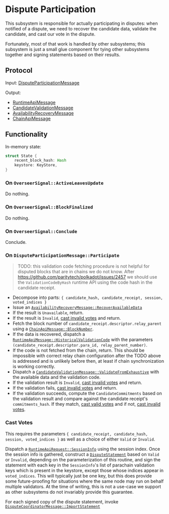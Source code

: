 # Dispute Participation

This subsystem is responsible for actually participating in disputes: when notified of a dispute, we need to recover the candidate data, validate the candidate, and cast our vote in the dispute.

Fortunately, most of that work is handled by other subsystems; this subsystem is just a small glue component for tying other subsystems together and signing statements based on their results.

## Protocol

Input: [DisputeParticipationMessage][DisputeParticipationMessage]

Output:
  - [RuntimeApiMessage][RuntimeApiMessage]
  - [CandidateValidationMessage][CandidateValidationMessage]
  - [AvailabilityRecoveryMessage][AvailabilityRecoveryMessage]
  - [ChainApiMessage][ChainApiMessage]

## Functionality

In-memory state:

```rust
struct State {
    recent_block_hash: Hash
    keystore: KeyStore,
}
```

### On `OverseerSignal::ActiveLeavesUpdate`

Do nothing.

### On `OverseerSignal::BlockFinalized`

Do nothing.

### On `OverseerSignal::Conclude`

Conclude.

### On `DisputeParticipationMessage::Participate`

> TODO: this validation code fetching procedure is not helpful for disputed blocks that are in chains we do not know. After https://github.com/paritytech/polkadot/issues/2457 we should use the `ValidationCodeByHash` runtime API using the code hash in the candidate receipt.

* Decompose into parts: `{ candidate_hash, candidate_receipt, session, voted_indices }`
* Issue an [`AvailabilityRecoveryMessage::RecoverAvailableData`][AvailabilityRecoveryMessage]
* If the result is `Unavailable`, return.
* If the result is `Invalid`, [cast invalid votes](#cast-votes) and return.
* Fetch the block number of `candidate_receipt.descriptor.relay_parent` using a [`ChainApiMessage::BlockNumber`][ChainApiMessage].
* If the data is recovered, dispatch a [`RuntimeApiMessage::HistoricalValidationCode`][RuntimeApiMessage] with the parameters `(candidate_receipt.descriptor.para_id, relay_parent_number)`.
* If the code is not fetched from the chain, return. This should be impossible with correct relay chain configuration after the TODO above is addressed and is unlikely before then, at least if chain synchronization is working correctly.
* Dispatch a [`CandidateValidationMessage::ValidateFromExhaustive`][CandidateValidationMessage] with the available data and the validation code.
* If the validation result is `Invalid`, [cast invalid votes](#cast-votes) and return.
* If the validation fails, [cast invalid votes](#cast-votes) and return.
* If the validation succeeds, compute the `CandidateCommitments` based on the validation result and compare against the candidate receipt's `commitments_hash`. If they match, [cast valid votes](#cast-votes) and if not, [cast invalid votes](#cast-votes).

### Cast Votes

This requires the parameters `{ candidate_receipt, candidate_hash, session, voted_indices }` as well as a choice of either `Valid` or `Invalid`.

Dispatch a [`RuntimeApiRequest::SessionInfo`][RuntimeApiMessage] using the session index. Once the session info is gathered, construct a [`DisputeStatement`][DisputeStatement] based on `Valid` or `Invalid`, depending on the parameterization of this routine, and sign the statement with each key in the `SessionInfo`'s list of parachain validation keys which is present in the keystore, except those whose indices appear in `voted_indices`. This will typically just be one key, but this does provide some future-proofing for situations where the same node may run on behalf multiple validators. At the time of writing, this is not a use-case we support as other subsystems do not invariably provide this guarantee.

For each signed copy of the dispute statement, invoke [`DisputeCoordinatorMessage::ImportStatement`][DisputeCoordinatorMessage]

[DisputeStatement]: ../../types/disputes.md#disputestatement
[RuntimeApiMessage]: ../../types/overseer-protocol.md#runtime-api-message
[DisputeParticipationMessage]: ../../types/overseer-protocol.md#dispute-participation-message
[DisputeCoordinatorMessage]: ../../types/overseer-protocol.md#dispute-coordinator-message
[CandidateValidationMessage]: ../../types/overseer-protocol.md#candidate-validation-message
[AvailabilityRecoveryMessage]: ../../types/overseer-protocol.md#availability-recovery-message
[ChainApiMessage]: ../../types/overseer-protocol.md#chain-api-message
